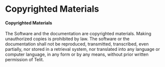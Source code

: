 # Copyrighted Materials

#### Copyrighted Materials

The Software and the documentation are copyrighted materials. Making unauthorized copies is prohibited by law. The software or the documentation shall not be reproduced, transmitted, transcribed, even partially, nor stored in a retrieval system, nor translated into any language or computer language, in any form or by any means, without prior written permission of Telit.
